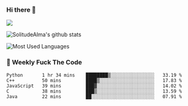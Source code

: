### Hi there 👋

<p>
  <a href="https://count.getloli.com/"><img src="https://count.getloli.com/get/@:solitudealma"></a>
</p>

![SolitudeAlma's github stats](https://github-readme-stats.vercel.app/api?username=solitudealma&show_icons=true&theme=radical)

![Most Used Languages](https://github-readme-stats.vercel.app/api/top-langs/?username=solitudealma&layout=compact&hide_border=true&theme=dark)
<!-- ![visitors](https://visitor-badge.glitch.me/badge?page_id=solitudealma.solitudealma.id) -->


### :dart: Weekly Fuck The Code

<!--START_SECTION:waka-->
```text
Python       1 hr 34 mins    ████████▒░░░░░░░░░░░░░░░░   33.19 % 
C++          50 mins         ████▒░░░░░░░░░░░░░░░░░░░░   17.83 % 
JavaScript   39 mins         ███▓░░░░░░░░░░░░░░░░░░░░░   14.02 % 
C            38 mins         ███▒░░░░░░░░░░░░░░░░░░░░░   13.59 % 
Java         22 mins         ██░░░░░░░░░░░░░░░░░░░░░░░   07.91 % 
```
<!--END_SECTION:waka-->
